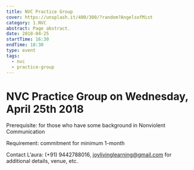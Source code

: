 ```yaml
---
title: NVC Practice Group
cover: https://unsplash.it/400/300/?random?AngelsofMist
category: 1.NVC
abstract: Page abstract.
date: 2018-04-25
startTime: 16:30
endTime: 18:30
type: event
tags:
  - nvc
  - practice-group
---
```


# NVC Practice Group on Wednesday, April 25th 2018

Prerequisite: for those who have some background in Nonviolent Communication

Requirement: commitment for minimum 1-month

Contact L’aura: (+91) 9442788016, joylivinglearning@gmail.com for additional details, venue, etc.

